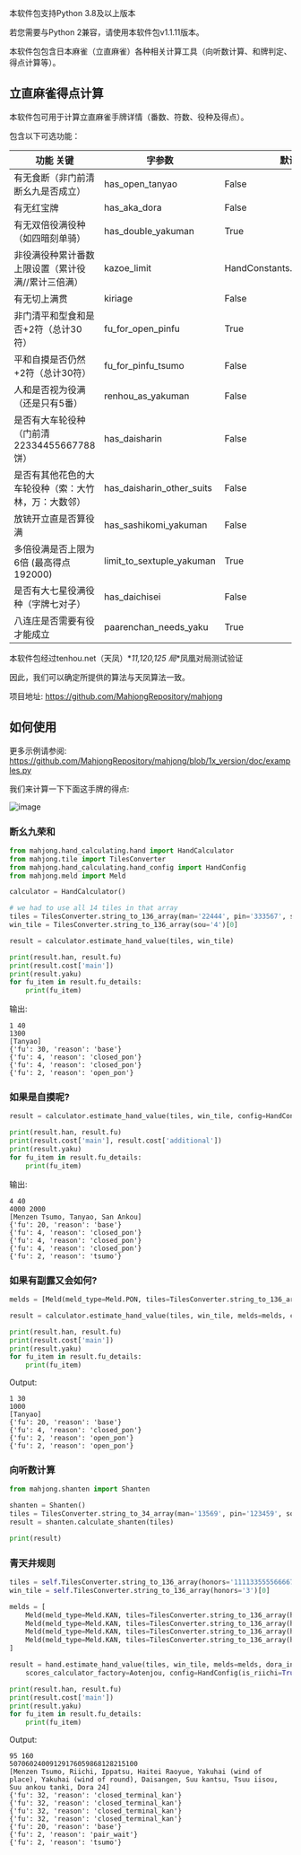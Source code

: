 本软件包支持Python 3.8及以上版本

若您需要与Python 2兼容，请使用本软件包v1.1.11版本。

本软件包包含日本麻雀（立直麻雀）各种相关计算工具（向听数计算、和牌判定、得点计算等）。

## 立直麻雀得点计算

本软件包可用于计算立直麻雀手牌详情（番数、符数、役种及得点）。

包含以下可选功能：

| 功能 关键 | 字参数 | 默认值 |
| -------- | ---- | ----- |
| 有无食断（非门前清断幺九是否成立） | has_open_tanyao | False
| 有无红宝牌 | has_aka_dora | False
| 有无双倍役满役种（如四暗刻单骑） | has_double_yakuman | True
| 非役满役种累计番数上限设置（累计役满//累计三倍满） | kazoe_limit | HandConstants.KAZOE_LIMITED
| 有无切上满贯 | kiriage | False
| 非门清平和型食和是否+2符（总计30符） | fu_for_open_pinfu | True
| 平和自摸是否仍然+2符（总计30符） | fu_for_pinfu_tsumo | False
| 人和是否视为役满（还是只有5番） | renhou_as_yakuman | False
| 是否有大车轮役种（门前清22334455667788饼） | has_daisharin | False
| 是否有其他花色的大车轮役种（索：大竹林，万：大数邻） | has_daisharin_other_suits | False
| 放铳开立直是否算役满 | has_sashikomi_yakuman | False
| 多倍役满是否上限为6倍 (最高得点192000) | limit_to_sextuple_yakuman | True
| 是否有大七星役满役种（字牌七对子） | has_daichisei | False
| 八连庄是否需要有役才能成立 | paarenchan_needs_yaku | True

本软件包经过tenhou.net（天凤）\**11,120,125 局*\*凤凰对局测试验证

因此，我们可以确定所提供的算法与天凤算法一致。

项目地址: <https://github.com/MahjongRepository/mahjong>

## 如何使用

更多示例请参阅:
<https://github.com/MahjongRepository/mahjong/blob/1x_version/doc/examples.py>

我们来计算一下下面这手牌的得点:

![image](https://user-images.githubusercontent.com/475367/30796350-3d30431a-a204-11e7-99e5-aab144c82f97.png)

### 断幺九荣和

```python
from mahjong.hand_calculating.hand import HandCalculator
from mahjong.tile import TilesConverter
from mahjong.hand_calculating.hand_config import HandConfig
from mahjong.meld import Meld

calculator = HandCalculator()

# we had to use all 14 tiles in that array
tiles = TilesConverter.string_to_136_array(man='22444', pin='333567', sou='444')
win_tile = TilesConverter.string_to_136_array(sou='4')[0]

result = calculator.estimate_hand_value(tiles, win_tile)

print(result.han, result.fu)
print(result.cost['main'])
print(result.yaku)
for fu_item in result.fu_details:
    print(fu_item)
```

输出:

    1 40
    1300
    [Tanyao]
    {'fu': 30, 'reason': 'base'}
    {'fu': 4, 'reason': 'closed_pon'}
    {'fu': 4, 'reason': 'closed_pon'}
    {'fu': 2, 'reason': 'open_pon'}

### 如果是自摸呢?

```python
result = calculator.estimate_hand_value(tiles, win_tile, config=HandConfig(is_tsumo=True))

print(result.han, result.fu)
print(result.cost['main'], result.cost['additional'])
print(result.yaku)
for fu_item in result.fu_details:
    print(fu_item)
```

输出:

    4 40
    4000 2000
    [Menzen Tsumo, Tanyao, San Ankou]
    {'fu': 20, 'reason': 'base'}
    {'fu': 4, 'reason': 'closed_pon'}
    {'fu': 4, 'reason': 'closed_pon'}
    {'fu': 4, 'reason': 'closed_pon'}
    {'fu': 2, 'reason': 'tsumo'}

### 如果有副露又会如何?

```python
melds = [Meld(meld_type=Meld.PON, tiles=TilesConverter.string_to_136_array(man='444'))]

result = calculator.estimate_hand_value(tiles, win_tile, melds=melds, config=HandConfig(options=OptionalRules(has_open_tanyao=True)))

print(result.han, result.fu)
print(result.cost['main'])
print(result.yaku)
for fu_item in result.fu_details:
    print(fu_item)
```

Output:

    1 30
    1000
    [Tanyao]
    {'fu': 20, 'reason': 'base'}
    {'fu': 4, 'reason': 'closed_pon'}
    {'fu': 2, 'reason': 'open_pon'}
    {'fu': 2, 'reason': 'open_pon'}

### 向听数计算

```python
from mahjong.shanten import Shanten

shanten = Shanten()
tiles = TilesConverter.string_to_34_array(man='13569', pin='123459', sou='443')
result = shanten.calculate_shanten(tiles)

print(result)
```

### 青天井规则

```python
tiles = self.TilesConverter.string_to_136_array(honors='111133555566667777')
win_tile = self.TilesConverter.string_to_136_array(honors='3')[0]

melds = [
    Meld(meld_type=Meld.KAN, tiles=TilesConverter.string_to_136_array(honors='1111'), opened=False),
    Meld(meld_type=Meld.KAN, tiles=TilesConverter.string_to_136_array(honors='5555'), opened=False),
    Meld(meld_type=Meld.KAN, tiles=TilesConverter.string_to_136_array(honors='6666'), opened=False),
    Meld(meld_type=Meld.KAN, tiles=TilesConverter.string_to_136_array(honors='7777'), opened=False),
]

result = hand.estimate_hand_value(tiles, win_tile, melds=melds, dora_indicators=TilesConverter.string_to_136_array(honors='44447777'),
    scores_calculator_factory=Aotenjou, config=HandConfig(is_riichi=True, is_tsumo=True, is_ippatsu=True, is_haitei=True, player_wind=EAST, round_wind=EAST))

print(result.han, result.fu)
print(result.cost['main'])
print(result.yaku)
for fu_item in result.fu_details:
    print(fu_item)
```

Output:

    95 160
    50706024009129176059868128215100
    [Menzen Tsumo, Riichi, Ippatsu, Haitei Raoyue, Yakuhai (wind of place), Yakuhai (wind of round), Daisangen, Suu kantsu, Tsuu iisou, Suu ankou tanki, Dora 24]
    {'fu': 32, 'reason': 'closed_terminal_kan'}
    {'fu': 32, 'reason': 'closed_terminal_kan'}
    {'fu': 32, 'reason': 'closed_terminal_kan'}
    {'fu': 32, 'reason': 'closed_terminal_kan'}
    {'fu': 20, 'reason': 'base'}
    {'fu': 2, 'reason': 'pair_wait'}
    {'fu': 2, 'reason': 'tsumo'}

